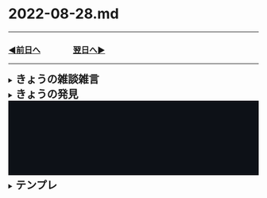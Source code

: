 # 2022-08-28.md
  
---
### [◀️前日へ](https://github.com/yuasys/chatty-journal/blob/main/2022/08/2022-08-27.md)&emsp;&emsp;&emsp;&emsp;[翌日へ▶️](https://github.com/yuasys/chatty-journal/blob/main/2022/08/2022-08-29.md)
---


<details>
<summary><h2 style="display:inline">きょうの雑談雑言</h2></summary>
 <ol>
  <li>Git/Github学習ノートを作りたい</li>
 </ol>
</details>
<details>
<summary><h2 style="display:inline">きょうの発見</h2></summary>
  <h3>GitのREADME.mdで任意のスペースを作る方法</h3>
  次のようなHTML要素で任意のスペースを設置することができた。<br/> 
  コツはwidth属性とheight属性の設定値を周りに上手く合わせることだ。<br/>
 
   ```html
   <!-- 留意点：src属性の値はspace.pngと自信のファイルの相互位置関係により変化する  -->
   <img src="/images/space.png" width="100%" height="200px"/>
   ```

</details>

<img src="../../images/space.png" width="100%" height="150px"/>

<details>
<summary><h2 style="display:inline">テンプレ</h2></summary>
 <h3>タイトル</h3>
 <ol>
  <li>番号付きリスト</li>
  <li></li>
 </ol>
 <ul>
  <li>記号付きリスト</li>
  <li></li>
 </ul>
</details>
